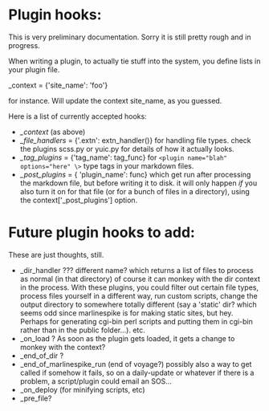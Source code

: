 # Plugin hooks:

This is very preliminary documentation.  Sorry it is still pretty rough and in progress.

When writing a plugin, to actually tie stuff into the system, you define lists
in your plugin file.

_context = {'site_name': 'foo'}

for instance.  Will update the context site_name, as you guessed.

Here is a list of currently accepted hooks:

- *_context*
  (as above)
- *_file_handlers* = {'.extn': extn_handler()}
  for handling file types.
  check the plugins scss.py or yuic.py for details of how it actually looks.
- *_tag_plugins* = {'tag_name': tag_func}
  for `<plugin name="blah" options="here" \>` type tags in your markdown files.
- *_post_plugins* = { 'plugin_name': func}
  which get run after processing the markdown file, but before writing it to disk.
  it will only happen *if* you also turn it on for that file (or for a bunch of files
  in a directory), using the context['_post_plugins'] option.


# Future plugin hooks to add:

These are just thoughts, still.

- _dir_handler ??? different name?
  which returns a list of files to process as normal (in that directory)
  of course it can monkey with the dir context in the process.  With these
  plugins, you could filter out certain file types, process files yourself
  in a different way, run custom scripts, change the output directory to
  somewhere totally different (say a 'static' dir? which seems odd since
  marlinespike is for making static sites, but hey.  Perhaps for generating
  cgi-bin perl scripts  and putting them in cgi-bin rather than in the public
  folder...). etc.
- _on_load ?  As soon as the plugin gets loaded, it gets a change to monkey
  with the context?
- _end_of_dir ?
- _end_of_marlinespike_run (end of voyage?)
  possibly also a way to get called if somehow it fails, so on a daily-update or whatever
  if there is a problem, a script/plugin could email an SOS...
- _on_deploy (for minifying scripts, etc)
- _pre_file?

